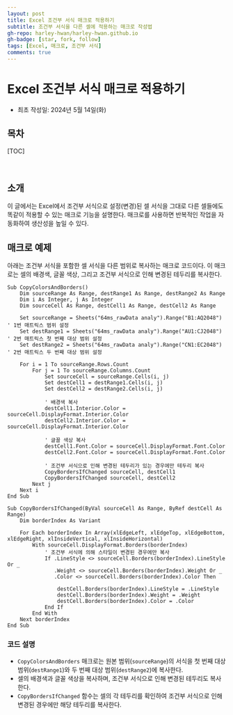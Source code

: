 ```yaml
---
layout: post
title: Excel 조건부 서식 매크로 적용하기
subtitle: 조건부 서식을 다른 셀에 적용하는 매크로 작성법
gh-repo: harley-hwan/harley-hwan.github.io
gh-badge: [star, fork, follow]
tags: [Excel, 매크로, 조건부 서식]
comments: true
---
```


# Excel 조건부 서식 매크로 적용하기

- 최초 작성일: 2024년 5월 14일(화)

## 목차

[TOC]

<br/>

## 소개

이 글에서는 Excel에서 조건부 서식으로 설정(변경)된 셀 서식을 그대로 다른 셀들에도 똑같이 적용할 수 있는 매크로 기능을 설명한다. 매크로를 사용하면 반복적인 작업을 자동화하여 생산성을 높일 수 있다.

## 매크로 예제

아래는 조건부 서식을 포함한 셀 서식을 다른 범위로 복사하는 매크로 코드이다. 이 매크로는 셀의 배경색, 글꼴 색상, 그리고 조건부 서식으로 인해 변경된 테두리를 복사한다.

```vba
Sub CopyColorsAndBorders()
    Dim sourceRange As Range, destRange1 As Range, destRange2 As Range
    Dim i As Integer, j As Integer
    Dim sourceCell As Range, destCell1 As Range, destCell2 As Range
    
    Set sourceRange = Sheets("64ms_rawData analy").Range("B1:AQ2048") ' 1번 매트릭스 범위 설정
    Set destRange1 = Sheets("64ms_rawData analy").Range("AU1:CJ2048") ' 2번 매트릭스 첫 번째 대상 범위 설정
    Set destRange2 = Sheets("64ms_rawData analy").Range("CN1:EC2048") ' 2번 매트릭스 두 번째 대상 범위 설정
    
    For i = 1 To sourceRange.Rows.Count
        For j = 1 To sourceRange.Columns.Count
            Set sourceCell = sourceRange.Cells(i, j)
            Set destCell1 = destRange1.Cells(i, j)
            Set destCell2 = destRange2.Cells(i, j)
            
            ' 배경색 복사
            destCell1.Interior.Color = sourceCell.DisplayFormat.Interior.Color
            destCell2.Interior.Color = sourceCell.DisplayFormat.Interior.Color
            
            ' 글꼴 색상 복사
            destCell1.Font.Color = sourceCell.DisplayFormat.Font.Color
            destCell2.Font.Color = sourceCell.DisplayFormat.Font.Color
            
            ' 조건부 서식으로 인해 변경된 테두리가 있는 경우에만 테두리 복사
            CopyBordersIfChanged sourceCell, destCell1
            CopyBordersIfChanged sourceCell, destCell2
        Next j
    Next i
End Sub

Sub CopyBordersIfChanged(ByVal sourceCell As Range, ByRef destCell As Range)
    Dim borderIndex As Variant
    
    For Each borderIndex In Array(xlEdgeLeft, xlEdgeTop, xlEdgeBottom, xlEdgeRight, xlInsideVertical, xlInsideHorizontal)
        With sourceCell.DisplayFormat.Borders(borderIndex)
            ' 조건부 서식에 의해 스타일이 변경된 경우에만 복사
            If .LineStyle <> sourceCell.Borders(borderIndex).LineStyle Or _
               .Weight <> sourceCell.Borders(borderIndex).Weight Or _
               .Color <> sourceCell.Borders(borderIndex).Color Then
                
                destCell.Borders(borderIndex).LineStyle = .LineStyle
                destCell.Borders(borderIndex).Weight = .Weight
                destCell.Borders(borderIndex).Color = .Color
            End If
        End With
    Next borderIndex
End Sub
```

### 코드 설명

- `CopyColorsAndBorders` 매크로는 원본 범위(`sourceRange`)의 서식을 첫 번째 대상 범위(`destRange1`)와 두 번째 대상 범위(`destRange2`)에 복사한다.
- 셀의 배경색과 글꼴 색상을 복사하며, 조건부 서식으로 인해 변경된 테두리도 복사한다.
- `CopyBordersIfChanged` 함수는 셀의 각 테두리를 확인하여 조건부 서식으로 인해 변경된 경우에만 해당 테두리를 복사한다.

<br/>
